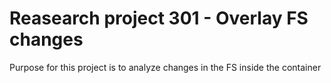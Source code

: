 # Reasearch project 301 - Overlay FS changes

Purpose for this project is to analyze changes in the FS inside the container

